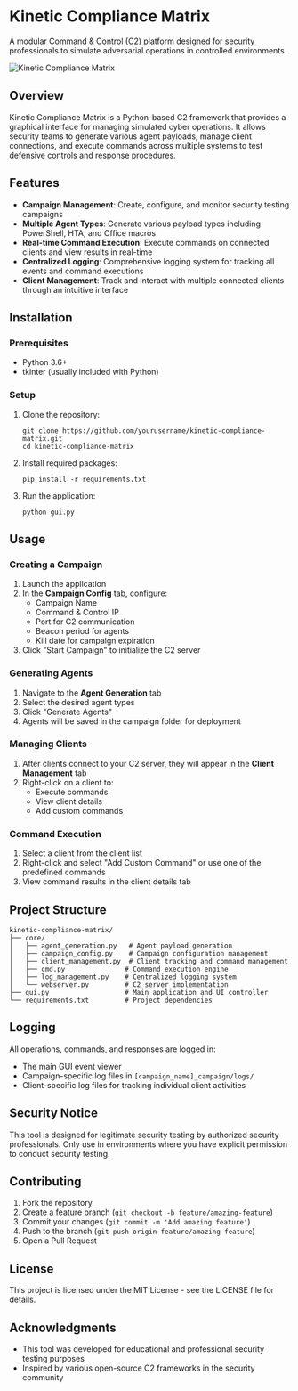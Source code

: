 # Kinetic Compliance Matrix

A modular Command & Control (C2) platform designed for security professionals to simulate adversarial operations in controlled environments.

![Kinetic Compliance Matrix](https://via.placeholder.com/800x400?text=Kinetic+Compliance+Matrix)

## Overview

Kinetic Compliance Matrix is a Python-based C2 framework that provides a graphical interface for managing simulated cyber operations. It allows security teams to generate various agent payloads, manage client connections, and execute commands across multiple systems to test defensive controls and response procedures.

## Features

- **Campaign Management**: Create, configure, and monitor security testing campaigns
- **Multiple Agent Types**: Generate various payload types including PowerShell, HTA, and Office macros
- **Real-time Command Execution**: Execute commands on connected clients and view results in real-time
- **Centralized Logging**: Comprehensive logging system for tracking all events and command executions
- **Client Management**: Track and interact with multiple connected clients through an intuitive interface

## Installation

### Prerequisites

- Python 3.6+
- tkinter (usually included with Python)

### Setup

1. Clone the repository:
   ```
   git clone https://github.com/yourusername/kinetic-compliance-matrix.git
   cd kinetic-compliance-matrix
   ```

2. Install required packages:
   ```
   pip install -r requirements.txt
   ```

3. Run the application:
   ```
   python gui.py
   ```

## Usage

### Creating a Campaign

1. Launch the application
2. In the **Campaign Config** tab, configure:
   - Campaign Name
   - Command & Control IP
   - Port for C2 communication
   - Beacon period for agents
   - Kill date for campaign expiration
3. Click "Start Campaign" to initialize the C2 server

### Generating Agents

1. Navigate to the **Agent Generation** tab
2. Select the desired agent types
3. Click "Generate Agents"
4. Agents will be saved in the campaign folder for deployment

### Managing Clients

1. After clients connect to your C2 server, they will appear in the **Client Management** tab
2. Right-click on a client to:
   - Execute commands
   - View client details
   - Add custom commands

### Command Execution

1. Select a client from the client list
2. Right-click and select "Add Custom Command" or use one of the predefined commands
3. View command results in the client details tab

## Project Structure

```
kinetic-compliance-matrix/
├── core/
│   ├── agent_generation.py   # Agent payload generation
│   ├── campaign_config.py    # Campaign configuration management
│   ├── client_management.py  # Client tracking and command management
│   ├── cmd.py               # Command execution engine
│   ├── log_management.py    # Centralized logging system
│   └── webserver.py         # C2 server implementation
├── gui.py                   # Main application and UI controller
└── requirements.txt         # Project dependencies
```

## Logging

All operations, commands, and responses are logged in:
- The main GUI event viewer
- Campaign-specific log files in `[campaign_name]_campaign/logs/`
- Client-specific log files for tracking individual client activities

## Security Notice

This tool is designed for legitimate security testing by authorized security professionals. Only use in environments where you have explicit permission to conduct security testing.

## Contributing

1. Fork the repository
2. Create a feature branch (`git checkout -b feature/amazing-feature`)
3. Commit your changes (`git commit -m 'Add amazing feature'`)
4. Push to the branch (`git push origin feature/amazing-feature`)
5. Open a Pull Request

## License

This project is licensed under the MIT License - see the LICENSE file for details.

## Acknowledgments

- This tool was developed for educational and professional security testing purposes
- Inspired by various open-source C2 frameworks in the security community
